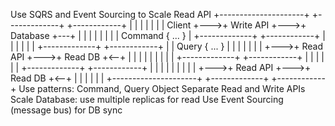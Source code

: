Use SQRS and Event Sourcing to Scale Read API
+---------------------+    +-------------+    +------------+
|                     |    |             |    |            |
|       Client        +--->+  Write API  +--->+  Database  +---+
|                     |    |             |    |            |   |
|   Command { ... }   |    +-------------+    +------------+   |
|                     |                                        |
|                     |    +-------------+    +------------+   |
|   Query { ... }     |    |             |    |            |   |
|                     +--->+  Read API   +--->+  Read DB   +<--+
|                     |    |             |    |            |   |
|                     |    +-------------+    +------------+   |
|                     |                                        |
|                     |    +-------------+    +------------+   |
|                     |    |             |    |            |   |
|                     +--->+  Read API   +--->+  Read DB   +<--+
|                     |    |             |    |            |
+---------------------+    +-------------+    +------------+
Use patterns: Command, Query Object
Separate Read and Write APIs
Scale Database: use multiple replicas for read
Use Event Sourcing (message bus) for DB sync
